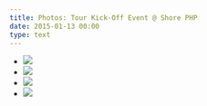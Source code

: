 ```yaml
---
title: Photos: Tour Kick-Off Event @ Shore PHP
date: 2015-01-13 00:00
type: text
---
```


<div style="margin-top:1em"><ul class="bxslider">
    <li><img src="/assets/img/photos/shore-php/1.jpg" /></li>
    <li><img src="/assets/img/photos/shore-php/2.jpg" /></li>
    <li><img src="/assets/img/photos/shore-php/3.jpg" /></li>
    <li><img src="/assets/img/photos/shore-php/4.jpg" /></li>
</ul></div>

<script>
    $('.bxslider').bxSlider({
        pagerCustom: '#bx-pager'
    });
</script>
